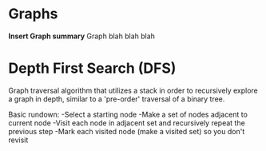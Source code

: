 # Graphs

**Insert Graph summary**
Graph blah blah blah







# Depth First Search (DFS)

Graph traversal algorithm that utilizes a stack in order to recursively 
explore a graph in depth, similar to a 'pre-order' traversal of a binary tree.

Basic rundown:
-Select a starting node
-Make a set of nodes adjacent to current node
-Visit each node in adjacent set and recursively repeat the previous step
-Mark each visited node (make a visited set) so you don't revisit 